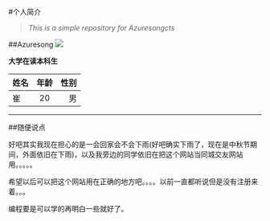 #个人简介
>*This is a simple repository for Azuresongcts*

##Azuresong
![](http://u2.tdimg.com/5/208/80/_101434714140625690614860509735790084055.jpg)

**大学在读本科生**

| 姓名          | 年龄          |性别   |
| ------------- |:-------------:| -----:|
| 崔            | 20            | 男    |

***
##随便说点

好吧其实我现在担心的是一会回家会不会下雨(好吧确实下雨了，现在是中秋节期间，外面依旧在下雨)，以及我旁边的同学依旧在把这个网站当同城交友网站用。。。。。

希望以后可以把这个网站用在正确的地方吧。。。。以前一直都听说但是没有注册来着。。。

编程要是可以学的再明白一些就好了。

